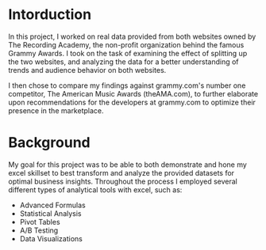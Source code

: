 # Intorduction
In this project, I worked on real data provided from both websites owned by The Recording Academy, the non-profit organization behind the famous Grammy Awards. I took on the task of examining the effect of splitting up the two websites, and analyzing the data for a better understanding of trends and audience behavior on both websites.

I then chose to compare my findings against grammy.com's number one competitor, The American Music Awards (theAMA.com), to further elaborate upon recommendations for the developers at grammy.com to optimize their presence in the marketplace. 

# Background
My goal for this project was to be able to both demonstrate and hone my excel skillset to best transform and analyze the provided datasets for optimal business insights. Throughout the process I employed several different types of analytical tools with excel, such as:

- Advanced Formulas
- Statistical Analysis
- Pivot Tables
- A/B Testing
- Data Visualizations

